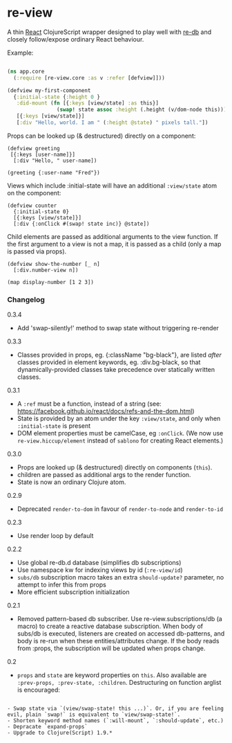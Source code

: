 # re-view

A thin [React](https://facebook.github.io/react/) ClojureScript wrapper designed to play well with [re-db](https://github.com/mhuebert/re-db) and closely follow/expose ordinary React behaviour.

Example:

```clj

(ns app.core
  (:require [re-view.core :as v :refer [defview]]))

(defview my-first-component
  {:initial-state {:height 0 }
   :did-mount (fn [{:keys [view/state] :as this}] 
                (swap! state assoc :height (.height (v/dom-node this))))}
   [{:keys [view/state]}] 
   [:div "Hello, world. I am " (:height @state) " pixels tall."])

```

Props can be looked up (& destructured) directly on a component:

```
(defview greeting
 [{:keys [user-name]}]
  [:div "Hello, " user-name])
  
(greeting {:user-name "Fred"})  
```

Views which include :initial-state will have an additional `:view/state` atom on the component:

```
(defview counter 
  {:initial-state 0}
  [{:keys [view/state]}] 
  [:div {:onClick #(swap! state inc)} @state])
```

Child elements are passed as additional arguments to the view function. 
If the first argument to a view is not a map, it is passed as a child (only a map is passed via props).

```
(defview show-the-number [_ n] 
  [:div.number-view n])
  
(map display-number [1 2 3])
```

### Changelog

0.3.4
- Add 'swap-silently!' method to swap state without triggering re-render

0.3.3
- Classes provided in props, eg. {:className "bg-black"}, are listed *after* classes provided in element keywords, eg. :div.bg-black, so that dynamically-provided classes take precedence over statically written classes.

0.3.1
- A `:ref` must be a function, instead of a string (see: https://facebook.github.io/react/docs/refs-and-the-dom.html)
- State is provided by an atom under the key `:view/state`, and only when `:initial-state` is present
- DOM element properties must be camelCase, eg `:onClick`. (We now use `re-view.hiccup/element` instead of `sablono` for creating React elements.)

0.3.0
- Props are looked up (& destructured) directly on components (`this`). 
- children are passed as additional args to the render function. 
- State is now an ordinary Clojure atom.

0.2.9
- Deprecated `render-to-dom` in favour of `render-to-node` and `render-to-id`

0.2.3
- Use render loop by default

0.2.2

- Use global re-db.d database (simplifies db subscriptions)
- Use namespace kw for indexing views by id (`:re-view/id`)
- `subs/db` subscription macro takes an extra `should-update?` parameter, no attempt to infer this from props
- More efficient subscription initialization

0.2.1

- Removed pattern-based db subscriber. Use re-view.subscriptions/db (a macro) to create a reactive database subscription. When body of subs/db is executed, listeners are created on accessed db-patterns, and body is re-run when these entities/attributes change. If the body reads from :props, the subscription will be updated when props change.

0.2
- `props` and `state` are keyword properties on `this`. Also available are `:prev-props, :prev-state, :children`. Destructuring on function arglist is encouraged:      

```

- Swap state via `(view/swap-state! this ...)`. Or, if you are feeling evil, plain `swap!` is equivalent to `view/swap-state!`.
- Shorten keyword method names (`:will-mount`, `:should-update`, etc.)
- Depracate `expand-props`
- Upgrade to Clojure(Script) 1.9.*
